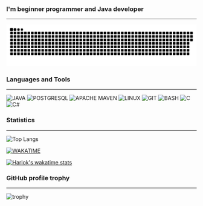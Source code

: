 ### I'm beginner programmer and Java developer
---

<p align="center">
 <img width="600" src="resources/github-snake.svg" alt="snake"/>
</p>

### Languages and Tools
---
![JAVA](https://img.shields.io/badge/JAVA-282A36)
![POSTGRESQL](https://img.shields.io/badge/SQL-282A36?logo=postgresql&logoColor=%234169E1)
![APACHE MAVEN](https://img.shields.io/badge/APACHE%20MAVEN-282A36?logo=apachemaven&logoColor=%23C71A36)
![LINUX](https://img.shields.io/badge/LINUX-282A36?logo=linux&logoColor=%23FCC624)
![GIT](https://img.shields.io/badge/GIT-282A36?logo=git&logoColor=%23F05032)
![BASH](https://img.shields.io/badge/BASH-282A36?logo=gnubash&logoColor=%234EAA25)
![C](https://img.shields.io/badge/C-282A36?logo=c&logoColor=%23A8B9CC)
![C#](https://img.shields.io/badge/C%20SHARP-282A36?logo=csharp&logoColor=%23239120)

### Statistics
---
![Top Langs](https://github-readme-stats.vercel.app/api/top-langs/?username=zaelond&theme=dracula)

[![WAKATIME](https://wakatime.com/badge/user/98c4832c-52a1-4187-bec7-931295ed67fe.svg)](https://wakatime.com/@98c4832c-52a1-4187-bec7-931295ed67fe)

[![Harlok's wakatime stats](https://github-readme-stats.vercel.app/api/wakatime?username=98c4832c-52a1-4187-bec7-931295ed67fe&theme=dracula)](https://wakatime.com/@98c4832c-52a1-4187-bec7-931295ed67fe)

### GitHub profile trophy
---
![trophy](https://github-profile-trophy.vercel.app/?username=zaelond&theme=dracula)